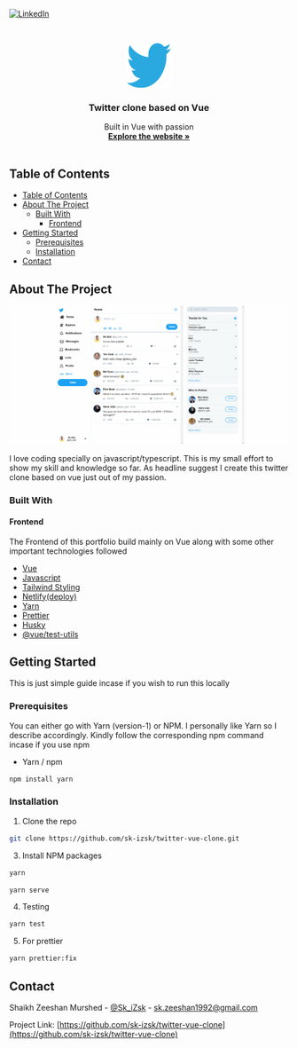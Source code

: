 [![LinkedIn][linkedin-shield]][linkedin-url]

<!-- PROJECT LOGO -->
<br />
<p align="center">
  <a href="https://github.com/sk-izsk/portfolio-vue">
    <img src="public/twitter-logo.png" alt="Logo" width="80" height="80">
  </a>

  <h3 align="center">Twitter clone based on Vue</h3>

  <p align="center">
    Built in Vue with passion
    <br />
    <a href="https://izsk-twitter-vue.netlify.app"><strong>Explore the website »</strong></a>
    <br />
    <br />
  </p>
</p>

<!-- TABLE OF CONTENTS -->

## Table of Contents

- [Table of Contents](#table-of-contents)
- [About The Project](#about-the-project)
  - [Built With](#built-with)
    - [Frontend](#frontend)
- [Getting Started](#getting-started)
  - [Prerequisites](#prerequisites)
  - [Installation](#installation)
- [Contact](#contact)

<!-- ABOUT THE PROJECT -->

## About The Project

[![Product Name Screen Shot][product-screenshot]](https://izsk-twitter-vue.netlify.app)

I love coding specially on javascript/typescript. This is my small effort to show my skill and knowledge so far. As headline suggest I create this twitter clone based on vue just out of my passion.

### Built With

#### Frontend

The Frontend of this portfolio build mainly on Vue along with some other important technologies followed

- [Vue](https://vuejs.org)
- [Javascript](https://www.javascript.com)
- [Tailwind Styling](https://tailwindcss.com)
- [Netlify(deploy)](https://www.netlify.com)
- [Yarn](https://classic.yarnpkg.com/lang/en/)
- [Prettier](https://prettier.io)
- [Husky](https://github.com/typicode/husky)
- [@vue/test-utils](https://vue-test-utils.vuejs.org)

<!-- GETTING STARTED -->

## Getting Started

This is just simple guide incase if you wish to run this locally

### Prerequisites

You can either go with Yarn (version-1) or NPM. I personally like Yarn so I describe accordingly. Kindly follow the corresponding npm command incase if you use npm

- Yarn / npm

```sh
npm install yarn
```

### Installation

1. Clone the repo

```sh
git clone https://github.com/sk-izsk/twitter-vue-clone.git
```

3. Install NPM packages

```sh
yarn
```

```sh
yarn serve
```

4. Testing

```sh
yarn test
```

5. For prettier

```sh
yarn prettier:fix
```

<!-- CONTACT -->

## Contact

Shaikh Zeeshan Murshed - [@Sk_iZsk](https://twitter.com/Sk_iZsk) - sk.zeeshan1992@gmail.com

Project Link: [https://github.com/sk-izsk/twitter-vue-clone](https://github.com/sk-izsk/twitter-vue-clone)

<!-- MARKDOWN LINKS & IMAGES -->
<!-- https://www.markdownguide.org/basic-syntax/#reference-style-links -->

[linkedin-shield]: https://img.shields.io/badge/-LinkedIn-black.svg?style=flat-square&logo=linkedin&colorB=555
[linkedin-url]: https://www.linkedin.com/in/skizsk/
[product-screenshot]: README/izsk-twitter-vue.gif
